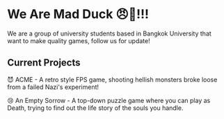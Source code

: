 # We Are Mad Duck 😠🦆!!!
We are a group of university students based in Bangkok University that want to make quality games, follow us for update!
## Current Projects
😈 ACME - A retro style FPS game, shooting hellish monsters broke loose from a failed Nazi's experiment!

😢 An Empty Sorrow - A top-down puzzle game where you can play as Death, trying to find out the life story of the souls you handle.

